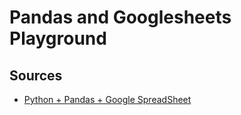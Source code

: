 # Pandas and Googlesheets Playground

## Sources

- [Python + Pandas + Google SpreadSheet](https://levelup.gitconnected.com/python-pandas-google-spreadsheet-476bd6a77f2b)
